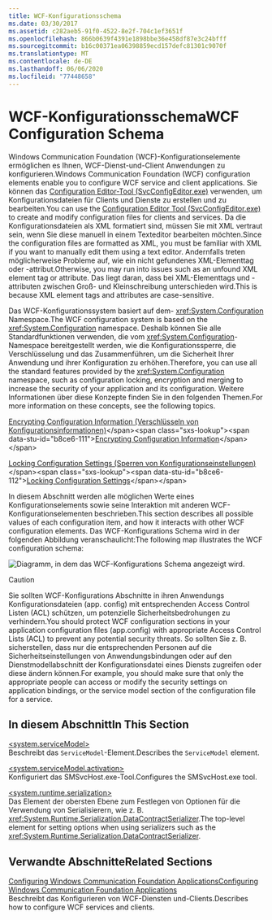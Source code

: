 ```yaml
---
title: WCF-Konfigurationsschema
ms.date: 03/30/2017
ms.assetid: c282aeb5-91f0-4522-8e2f-704c1ef3651f
ms.openlocfilehash: 866b0639f4391e1898bbe36e458df87e3c24bfff
ms.sourcegitcommit: b16c00371ea06398859ecd157defc81301c9070f
ms.translationtype: MT
ms.contentlocale: de-DE
ms.lasthandoff: 06/06/2020
ms.locfileid: "77448658"
---
```

# <a name="wcf-configuration-schema"></a><span data-ttu-id="b8ce6-102">WCF-Konfigurationsschema</span><span class="sxs-lookup"><span data-stu-id="b8ce6-102">WCF Configuration Schema</span></span>
<span data-ttu-id="b8ce6-103">Windows Communication Foundation (WCF)-Konfigurationselemente ermöglichen es Ihnen, WCF-Dienst-und-Client Anwendungen zu konfigurieren.</span><span class="sxs-lookup"><span data-stu-id="b8ce6-103">Windows Communication Foundation (WCF) configuration elements enable you to configure WCF service and client applications.</span></span> <span data-ttu-id="b8ce6-104">Sie können das [Configuration Editor-Tool (SvcConfigEditor.exe)](../../../wcf/configuration-editor-tool-svcconfigeditor-exe.md) verwenden, um Konfigurationsdateien für Clients und Dienste zu erstellen und zu bearbeiten.</span><span class="sxs-lookup"><span data-stu-id="b8ce6-104">You can use the [Configuration Editor Tool (SvcConfigEditor.exe)](../../../wcf/configuration-editor-tool-svcconfigeditor-exe.md) to create and modify configuration files for clients and services.</span></span> <span data-ttu-id="b8ce6-105">Da die Konfigurationsdateien als XML formatiert sind, müssen Sie mit XML vertraut sein, wenn Sie diese manuell in einem Texteditor bearbeiten möchten.</span><span class="sxs-lookup"><span data-stu-id="b8ce6-105">Since the configuration files are formatted as XML, you must be familiar with XML if you want to manually edit them using a text editor.</span></span> <span data-ttu-id="b8ce6-106">Andernfalls treten möglicherweise Probleme auf, wie ein nicht gefundenes XML-Elementtag oder -attribut.</span><span class="sxs-lookup"><span data-stu-id="b8ce6-106">Otherwise, you may run into issues such as an unfound XML element tag or attribute.</span></span> <span data-ttu-id="b8ce6-107">Das liegt daran, dass bei XML-Elementtags und -attributen zwischen Groß- und Kleinschreibung unterschieden wird.</span><span class="sxs-lookup"><span data-stu-id="b8ce6-107">This is because XML element tags and attributes are case-sensitive.</span></span>  
  
 <span data-ttu-id="b8ce6-108">Das WCF-Konfigurationssystem basiert auf dem- <xref:System.Configuration> Namespace.</span><span class="sxs-lookup"><span data-stu-id="b8ce6-108">The WCF configuration system is based on the <xref:System.Configuration> namespace.</span></span> <span data-ttu-id="b8ce6-109">Deshalb können Sie alle Standardfunktionen verwenden, die vom <xref:System.Configuration>-Namespace bereitgestellt werden, wie die Konfigurationssperre, die Verschlüsselung und das Zusammenführen, um die Sicherheit Ihrer Anwendung und ihrer Konfiguration zu erhöhen.</span><span class="sxs-lookup"><span data-stu-id="b8ce6-109">Therefore, you can use all the standard features provided by the <xref:System.Configuration> namespace, such as configuration locking, encryption and merging to increase the security of your application and its configuration.</span></span> <span data-ttu-id="b8ce6-110">Weitere Informationen über diese Konzepte finden Sie in den folgenden Themen.</span><span class="sxs-lookup"><span data-stu-id="b8ce6-110">For more information on these concepts, see the following topics.</span></span>  
  
 <span data-ttu-id="b8ce6-111">[Encrypting Configuration Information (Verschlüsseln von Konfigurationsinformationen)](https://docs.microsoft.com/previous-versions/aspnet/53tyfkaw(v=vs.100))</span><span class="sxs-lookup"><span data-stu-id="b8ce6-111">[Encrypting Configuration Information](https://docs.microsoft.com/previous-versions/aspnet/53tyfkaw(v=vs.100))</span></span>  
  
 <span data-ttu-id="b8ce6-112">[Locking Configuration Settings (Sperren von Konfigurationseinstellungen)](https://docs.microsoft.com/previous-versions/aspnet/55th21y4(v=vs.100))</span><span class="sxs-lookup"><span data-stu-id="b8ce6-112">[Locking Configuration Settings](https://docs.microsoft.com/previous-versions/aspnet/55th21y4(v=vs.100))</span></span>  
  
 <span data-ttu-id="b8ce6-113">In diesem Abschnitt werden alle möglichen Werte eines Konfigurationselements sowie seine Interaktion mit anderen WCF-Konfigurationselementen beschrieben.</span><span class="sxs-lookup"><span data-stu-id="b8ce6-113">This section describes all possible values of each configuration item, and how it interacts with other WCF configuration elements.</span></span> <span data-ttu-id="b8ce6-114">Das WCF-Konfigurations Schema wird in der folgenden Abbildung veranschaulicht:</span><span class="sxs-lookup"><span data-stu-id="b8ce6-114">The following map illustrates the WCF configuration schema:</span></span>  
  
 ![Diagramm, in dem das WCF-Konfigurations Schema angezeigt wird.](./media/index/windows-communication-foundation-configuration-schema.gif)  
  
> [!CAUTION]
> <span data-ttu-id="b8ce6-116">Sie sollten WCF-Konfigurations Abschnitte in ihren Anwendungs Konfigurationsdateien (app. config) mit entsprechenden Access Control Listen (ACL) schützen, um potenzielle Sicherheitsbedrohungen zu verhindern.</span><span class="sxs-lookup"><span data-stu-id="b8ce6-116">You should protect WCF configuration sections in your application configuration files (app.config) with appropriate Access Control Lists (ACL) to prevent any potential security threats.</span></span>  <span data-ttu-id="b8ce6-117">So sollten Sie z.&#160;B. sicherstellen, dass nur die entsprechenden Personen auf die Sicherheitseinstellungen von Anwendungsbindungen oder auf den Dienstmodellabschnitt der Konfigurationsdatei eines Diensts zugreifen oder diese ändern können.</span><span class="sxs-lookup"><span data-stu-id="b8ce6-117">For example, you should make sure that only the appropriate people can access or modify the security settings on application bindings, or the service model section of the configuration file for a service.</span></span>  
  
## <a name="in-this-section"></a><span data-ttu-id="b8ce6-118">In diesem Abschnitt</span><span class="sxs-lookup"><span data-stu-id="b8ce6-118">In This Section</span></span>  
 [\<system.serviceModel>](system-servicemodel.md)  
 <span data-ttu-id="b8ce6-119">Beschreibt das `ServiceModel`-Element.</span><span class="sxs-lookup"><span data-stu-id="b8ce6-119">Describes the `ServiceModel` element.</span></span>  
  
 [\<system.serviceModel.activation>](system-servicemodel-activation.md)  
 <span data-ttu-id="b8ce6-120">Konfiguriert das SMSvcHost.exe-Tool.</span><span class="sxs-lookup"><span data-stu-id="b8ce6-120">Configures the SMSvcHost.exe tool.</span></span>  
  
 [\<system.runtime.serialization>](system-runtime-serialization.md)  
 <span data-ttu-id="b8ce6-121">Das Element der obersten Ebene zum Festlegen von Optionen für die Verwendung von Serialisierern, wie z. B. <xref:System.Runtime.Serialization.DataContractSerializer>.</span><span class="sxs-lookup"><span data-stu-id="b8ce6-121">The top-level element for setting options when using serializers such as the <xref:System.Runtime.Serialization.DataContractSerializer>.</span></span>  
  
## <a name="related-sections"></a><span data-ttu-id="b8ce6-122">Verwandte Abschnitte</span><span class="sxs-lookup"><span data-stu-id="b8ce6-122">Related Sections</span></span>  
 [<span data-ttu-id="b8ce6-123">Configuring Windows Communication Foundation Applications</span><span class="sxs-lookup"><span data-stu-id="b8ce6-123">Configuring Windows Communication Foundation Applications</span></span>](../../../wcf/configuring-services.md)  
 <span data-ttu-id="b8ce6-124">Beschreibt das Konfigurieren von WCF-Diensten und-Clients.</span><span class="sxs-lookup"><span data-stu-id="b8ce6-124">Describes how to configure WCF services and clients.</span></span>
